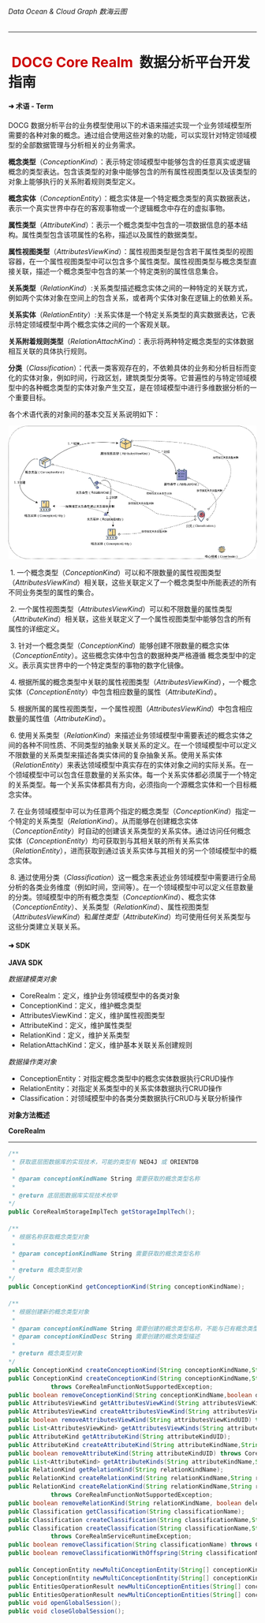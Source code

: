 ###### Data Ocean & Cloud Graph  数海云图

***
# <span style="color:#CE0000;"> DOCG Core Realm  </span>数据分析平台开发指南

#### ➜ 术语 - Term 

DOCG 数据分析平台的业务模型使用以下的术语来描述实现一个业务领域模型所需要的各种对象的概念。通过组合使用这些对象的功能，可以实现针对特定领域模型的全部数据管理与分析相关的业务需求。

**概念类型**（*ConceptionKind*）：表示特定领域模型中能够包含的任意真实或逻辑概念的类型表达。包含该类型的对象中能够包含的所有属性视图类型以及该类型的对象上能够执行的关系附着规则类型定义。

**概念实体**（*ConceptionEntity*）：概念实体是一个特定概念类型的真实数据表达，表示一个真实世界中存在的客观事物或一个逻辑概念中存在的虚拟事物。

**属性类型**（*AttributeKind*）：表示一个概念类型中包含的一项数据信息的基本结构。属性类型包含该项属性的名称，描述以及属性的数据类型。

**属性视图类型**（*AttributesViewKind*）：属性视图类型是包含若干属性类型的视图容器，在一个属性视图类型中可以包含多个属性类型。属性视图类型与概念类型直接关联，描述一个概念类型中包含的某一个特定类别的属性信息集合。

**关系类型**（*RelationKind*）:关系类型描述概念实体之间的一种特定的关联方式，例如两个实体对象在空间上的包含关系，或者两个实体对象在逻辑上的依赖关系。

**关系实体**（*RelationEntity*）:关系实体是一个特定关系类型的真实数据表达，它表示特定领域模型中两个概念实体之间的一个客观关联。

**关系附着规则类型**（*RelationAttachKind*）：表示将两种特定概念类型的实体数据相互关联的具体执行规则。

**分类**（*Classification*）：代表一类客观存在的，不依赖具体的业务和分析目标而变化的实体对象，例如时间，行政区划，建筑类型分类等。它普遍性的与特定领域模型中的各种概念类型的实体对象产生交互，是在领域模型中进行多维数据分析的一个重要目标。

各个术语代表的对象间的基本交互关系说明如下：

![image](documentPic/modelStructure.png)





​	1. 一个概念类型（*ConceptionKind*）可以和不限数量的属性视图类型（*AttributesViewKind*）相关联，这些关联定义了一个概念类型中所能表述的所有不同业务类型的属性的集合。

​	2. 一个属性视图类型（*AttributesViewKind*）可以和不限数量的属性类型（*AttributeKind*）相关联，这些关联定义了一个属性视图类型中能够包含的所有属性的详细定义。

​	3. 针对一个概念类型（*ConceptionKind*）能够创建不限数量的概念实体（*ConceptionEntity*）。这些概念实体中包含的数据种类严格遵循 概念类型中的定义。表示真实世界中的一个特定类型的事物的数字化镜像。

​	4. 根据所属的概念类型中关联的属性视图类型（*AttributesViewKind*），一个概念实体（*ConceptionEntity*）中包含相应数量的属性（*AttributeKind*）。

​	5. 根据所属的属性视图类型，一个属性视图（*AttributesViewKind*）中包含相应数量的属性值（*AttributeKind*）。

​	6. 使用关系类型（*RelationKind*）来描述业务领域模型中需要表述的概念实体之间的各种不同性质、不同类型的抽象关联关系的定义。在一个领域模型中可以定义不限数量的关系类型来描述各类实体间的复杂抽象关系。使用关系实体（*RelationEntity*）来表达领域模型中真实存在的实体对象之间的实际关系。在一个领域模型中可以包含任意数量的关系实体。每一个关系实体都必须属于一个特定的关系类型。每一个关系实体都具有方向，必须指向一个源概念实体和一个目标概念实体。

​	7. 在业务领域模型中可以为任意两个指定的概念类型（*ConceptionKind*）指定一个特定的关系类型（*RelationKind*）。从而能够在创建概念实体（*ConceptionEntity*）时自动的创建该关系类型的关系实体。通过访问任何概念实体（*ConceptionEntity*）均可获取到与其相关联的所有关系实体（*RelationEntity*），进而获取到通过该关系实体与其相关的另一个领域模型中的概念实体。

​	8. 通过使用分类（*Classification*）这一概念来表述业务领域模型中需要进行全局分析的各类业务维度（例如时间，空间等）。在一个领域模型中可以定义任意数量的分类。领域模型中的所有概念类型（*ConceptionKind*）、概念实体（*ConceptionEntity*）、关系类型（*RelationKind*）、属性视图类型（*AttributesViewKind*）和*属性类型*（*AttributeKind*）均可使用任何关系类型与这些分类建立关联关系。



#### ➜ SDK

**JAVA SDK**

*数据建模类对象*

- CoreRealm：定义，维护业务领域模型中的各类对象
- ConceptionKind：定义，维护概念类型
- AttributesViewKind：定义，维护属性视图类型
- AttributeKind：定义，维护属性类型
- RelationKind：定义，维护关系类型
- RelationAttachKind：定义，维护基本关联关系创建规则

*数据操作类对象*

- ConceptionEntity：对指定概念类型中的概念实体数据执行CRUD操作
- RelationEntity：对指定关系类型中的关系实体数据执行CRUD操作
- Classification：对领域模型中的各类分类数据执行CRUD与关联分析操作

**对象方法概述**

**CoreRealm**

---

```java
/**
 * 获取底层图数据库的实现技术，可能的类型有 NEO4J 或 ORIENTDB
 *
 * @param conceptionKindName String 需要获取的概念类型名称 
 *
 * @return 底层图数据库实现技术枚举
*/
public CoreRealmStorageImplTech getStorageImplTech();

/**
 * 根据名称获取概念类型对象
 *
 * @param conceptionKindName String 需要获取的概念类型名称 
 *
 * @return 概念类型对象
*/
public ConceptionKind getConceptionKind(String conceptionKindName);

/**
 * 根据创建新的概念类型对象
 *
 * @param conceptionKindName String 需要创建的概念类型名称，不能与已有概念类型重名
 * @param conceptionKindDesc String 需要创建的概念类型描述
 *
 * @return 概念类型对象
*/
public ConceptionKind createConceptionKind(String conceptionKindName,String conceptionKindDesc);
public ConceptionKind createConceptionKind(String conceptionKindName,String conceptionKindDesc,String parentConceptionKindName)
            throws CoreRealmFunctionNotSupportedException;
public boolean removeConceptionKind(String conceptionKindName,boolean deleteExistEntities) throws CoreRealmServiceRuntimeException;
public AttributesViewKind getAttributesViewKind(String attributesViewKindUID);
public AttributesViewKind createAttributesViewKind(String attributesViewKindName,String attributesViewKindDesc, AttributesViewKind.AttributesViewKindDataForm attributesViewKindDataForm);
public boolean removeAttributesViewKind(String attributesViewKindUID) throws CoreRealmServiceRuntimeException;
public List<AttributesViewKind> getAttributesViewKinds(String attributesViewKindName, String attributesViewKindDesc, AttributesViewKind.AttributesViewKindDataForm attributesViewKindDataForm);
public AttributeKind getAttributeKind(String attributeKindUID);
public AttributeKind createAttributeKind(String attributeKindName,String attributeKindDesc, AttributeDataType attributeDataType);
public boolean removeAttributeKind(String attributeKindUID) throws CoreRealmServiceRuntimeException;
public List<AttributeKind> getAttributeKinds(String attributeKindName,String attributeKindDesc,AttributeDataType attributeDataType);
public RelationKind getRelationKind(String relationKindName);
public RelationKind createRelationKind(String relationKindName,String relationKindDesc);
public RelationKind createRelationKind(String relationKindName,String relationKindDesc,String parentRelationKindName)
            throws CoreRealmFunctionNotSupportedException;
public boolean removeRelationKind(String relationKindName, boolean deleteExistEntities) throws CoreRealmServiceRuntimeException;
public Classification getClassification(String classificationName);
public Classification createClassification(String classificationName,String classificationDesc);
public Classification createClassification(String classificationName,String classificationDesc,String parentClassificationName)
            throws CoreRealmServiceRuntimeException;
public boolean removeClassification(String classificationName) throws CoreRealmServiceRuntimeException;
public boolean removeClassificationWithOffspring(String classificationName) throws CoreRealmServiceRuntimeException;

public ConceptionEntity newMultiConceptionEntity(String[] conceptionKindNames,ConceptionEntityValue conceptionEntityValue, boolean addPerDefinedRelation) throws CoreRealmServiceRuntimeException;
public ConceptionEntity newMultiConceptionEntity(String[] conceptionKindNames,ConceptionEntityValue conceptionEntityValue,List<RelationAttachKind> relationAttachKindList) throws CoreRealmServiceRuntimeException;
public EntitiesOperationResult newMultiConceptionEntities(String[] conceptionKindNames,List<ConceptionEntityValue> conceptionEntityValues, boolean addPerDefinedRelation) throws CoreRealmServiceRuntimeException;
public EntitiesOperationResult newMultiConceptionEntities(String[] conceptionKindNames,List<ConceptionEntityValue> conceptionEntityValues, List<RelationAttachKind> relationAttachKindList) throws CoreRealmServiceRuntimeException;
public void openGlobalSession();
public void closeGlobalSession();
```

```java


   
```

